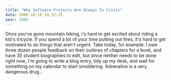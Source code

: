 ```yaml
---
title: "Why Software Projects Are Always In Crisis"
date: 2006-10-18 14:22:15
year: 2006
---
```

Once you've gone mountain biking, i's hard to get excited about riding a kid's tricycle.  If you spend a lot of your time putting out fires, it's hard to get motivated to do things that aren't urgent.  Take today, for example: I owe three dozen people feedback on their outlines of chapters for a book, and have 35 student biographies to edit, but since neither needs to be done <em>right now</em>, I'm going to write a blog entry, tidy up my desk, and wait for something on my calendar to start smoldering.  Adrenaline is a very dangerous drug…

